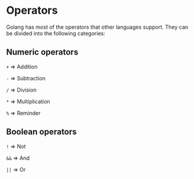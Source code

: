 # Operators

Golang has most of the operators that other languages support. They can be divided into the following categories:

## Numeric operators

`+` => Addition

`-` => Subtraction

`/` => Division

`*` => Multiplication

`%` => Reminder

## Boolean operators

`!`  => Not

`&&` => And

`||` => Or

